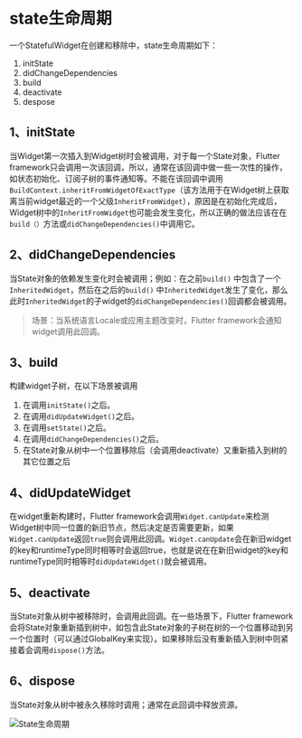 # state生命周期

一个StatefulWidget在创建和移除中，state生命周期如下：

1. initState
2. didChangeDependencies
3. build
4. deactivate
5. despose

## 1、initState

当Widget第一次插入到Widget树时会被调用，对于每一个State对象，Flutter framework只会调用一次该回调，所以，通常在该回调中做一些一次性的操作，如状态初始化、订阅子树的事件通知等。不能在该回调中调用`BuildContext.inheritFromWidgetOfExactType`（该方法用于在Widget树上获取离当前widget最近的一个父级`InheritFromWidget`），原因是在初始化完成后，Widget树中的`InheritFromWidget`也可能会发生变化，所以正确的做法应该在在`build（）`方法或`didChangeDependencies()`中调用它。

## 2、didChangeDependencies

当State对象的依赖发生变化时会被调用；例如：在之前`build()` 中包含了一个`InheritedWidget`，然后在之后的`build()` 中`InheritedWidget`发生了变化，那么此时`InheritedWidget`的子widget的`didChangeDependencies()`回调都会被调用。

> 场景：当系统语言Locale或应用主题改变时，Flutter framework会通知widget调用此回调。

## 3、build

构建widget子树，在以下场景被调用

1. 在调用`initState()`之后。
2. 在调用`didUpdateWidget()`之后。
3. 在调用`setState()`之后。
4. 在调用`didChangeDependencies()`之后。
5. 在State对象从树中一个位置移除后（会调用deactivate）又重新插入到树的其它位置之后

## 4、didUpdateWidget

在widget重新构建时，Flutter framework会调用`Widget.canUpdate`来检测Widget树中同一位置的新旧节点，然后决定是否需要更新，如果`Widget.canUpdate`返回`true`则会调用此回调。`Widget.canUpdate`会在新旧widget的key和runtimeType同时相等时会返回true，也就是说在在新旧widget的key和runtimeType同时相等时`didUpdateWidget()`就会被调用。

## 5、deactivate

当State对象从树中被移除时，会调用此回调。在一些场景下，Flutter framework会将State对象重新插到树中，如包含此State对象的子树在树的一个位置移动到另一个位置时（可以通过GlobalKey来实现）。如果移除后没有重新插入到树中则紧接着会调用`dispose()`方法。

## 6、dispose

当State对象从树中被永久移除时调用；通常在此回调中释放资源。

<img src="https://cdn.jsdelivr.net/gh/flutterchina/flutter-in-action/docs/imgs/3-2.jpg" alt="State生命周期"  />
